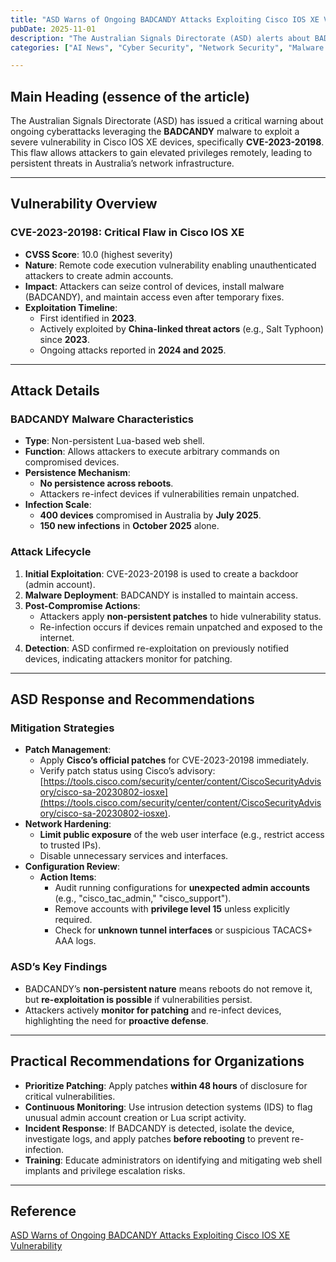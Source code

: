 ```yaml
---
title: "ASD Warns of Ongoing BADCANDY Attacks Exploiting Cisco IOS XE Vulnerability"
pubDate: 2025-11-01
description: "The Australian Signals Directorate (ASD) alerts about BADCANDY malware re-infecting unpatched Cisco IOS XE devices via CVE-2023-20198, emphasizing critical security measures."
categories: ["AI News", "Cyber Security", "Network Security", "Malware Analysis"]

---
```


## Main Heading (essence of the article)

The Australian Signals Directorate (ASD) has issued a critical warning about ongoing cyberattacks leveraging the **BADCANDY** malware to exploit a severe vulnerability in Cisco IOS XE devices, specifically **CVE-2023-20198**. This flaw allows attackers to gain elevated privileges remotely, leading to persistent threats in Australia’s network infrastructure.

---

## Vulnerability Overview

### **CVE-2023-20198: Critical Flaw in Cisco IOS XE**
- **CVSS Score**: 10.0 (highest severity)
- **Nature**: Remote code execution vulnerability enabling unauthenticated attackers to create admin accounts.
- **Impact**: Attackers can seize control of devices, install malware (BADCANDY), and maintain access even after temporary fixes.
- **Exploitation Timeline**: 
  - First identified in **2023**.
  - Actively exploited by **China-linked threat actors** (e.g., Salt Typhoon) since **2023**.
  - Ongoing attacks reported in **2024 and 2025**.

---

## Attack Details

### **BADCANDY Malware Characteristics**
- **Type**: Non-persistent Lua-based web shell.
- **Function**: Allows attackers to execute arbitrary commands on compromised devices.
- **Persistence Mechanism**: 
  - **No persistence across reboots**.
  - Attackers re-infect devices if vulnerabilities remain unpatched.
- **Infection Scale**:
  - **400 devices** compromised in Australia by **July 2025**.
  - **150 new infections** in **October 2025** alone.

### **Attack Lifecycle**
1. **Initial Exploitation**: CVE-2023-20198 is used to create a backdoor (admin account).
2. **Malware Deployment**: BADCANDY is installed to maintain access.
3. **Post-Compromise Actions**:
   - Attackers apply **non-persistent patches** to hide vulnerability status.
   - Re-infection occurs if devices remain unpatched and exposed to the internet.
4. **Detection**: ASD confirmed re-exploitation on previously notified devices, indicating attackers monitor for patching.

---

## ASD Response and Recommendations

### **Mitigation Strategies**
- **Patch Management**:
  - Apply **Cisco’s official patches** for CVE-2023-20198 immediately.
  - Verify patch status using Cisco’s advisory: [https://tools.cisco.com/security/center/content/CiscoSecurityAdvisory/cisco-sa-20230802-iosxe](https://tools.cisco.com/security/center/content/CiscoSecurityAdvisory/cisco-sa-20230802-iosxe).
- **Network Hardening**:
  - **Limit public exposure** of the web user interface (e.g., restrict access to trusted IPs).
  - Disable unnecessary services and interfaces.
- **Configuration Review**:
  - **Action Items**:
    - Audit running configurations for **unexpected admin accounts** (e.g., "cisco_tac_admin," "cisco_support").
    - Remove accounts with **privilege level 15** unless explicitly required.
    - Check for **unknown tunnel interfaces** or suspicious TACACS+ AAA logs.

### **ASD’s Key Findings**
- BADCANDY’s **non-persistent nature** means reboots do not remove it, but **re-exploitation is possible** if vulnerabilities persist.
- Attackers actively **monitor for patching** and re-infect devices, highlighting the need for **proactive defense**.

---

## Practical Recommendations for Organizations

- **Prioritize Patching**: Apply patches **within 48 hours** of disclosure for critical vulnerabilities.
- **Continuous Monitoring**: Use intrusion detection systems (IDS) to flag unusual admin account creation or Lua script activity.
- **Incident Response**: If BADCANDY is detected, isolate the device, investigate logs, and apply patches **before rebooting** to prevent re-infection.
- **Training**: Educate administrators on identifying and mitigating web shell implants and privilege escalation risks.

---

## Reference
[ASD Warns of Ongoing BADCANDY Attacks Exploiting Cisco IOS XE Vulnerability](https://thehackernews.com/2025/11/asd-warns-of-ongoing-badcandy-attacks.html)